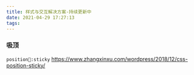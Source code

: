 ```yaml
---
title: 样式与交互解决方案-持续更新中
date: 2021-04-29 17:27:13
tags:
---
```

### 吸顶
```position:sticky```
https://www.zhangxinxu.com/wordpress/2018/12/css-position-sticky/